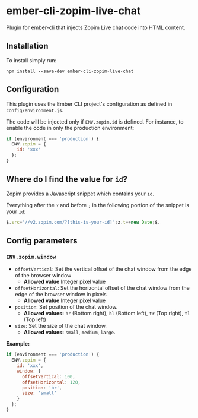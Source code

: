 # ember-cli-zopim-live-chat

Plugin for ember-cli that injects Zopim Live chat code into HTML content.

## Installation

To install simply run:

```
npm install --save-dev ember-cli-zopim-live-chat
```

## Configuration

This plugin uses the Ember CLI project's configuration as defined in `config/environment.js`.

The code will be injected only if `ENV.zopim.id` is defined. For instance, to enable the code in only the production environment:

```javascript
if (environment === 'production') {
  ENV.zopim = {
    id: 'xxx'
  };
}
```

## Where do I find the value for `id`?

Zopim provides a Javascript snippet which contains your `id`.

Everything after the `?` and before `;` in the following portion of the snippet is your `id`:

```javascript
$.src='//v2.zopim.com/?[this-is-your-id]';z.t=+new Date;$.
```

## Config parameters

### `ENV.zopim.window`

* `offsetVertical`: Set the vertical offset of the chat window from the edge of the browser window
  * **Allowed value** Integer pixel value
* `offsetHorizontal`: Set the horizontal offset of the chat window from the edge of the browser window in pixels
  * **Allowed value** Integer pixel value
* `position`: Set position of the chat window.
  * **Allowed values:** `br` (Bottom right), `bl` (Bottom left), `tr` (Top right), `tl` (Top left)
* `size`: Set the size of the chat window.
  * **Allowed values:** `small`, `medium`, `large`.

**Example:**

```javascript
if (environment === 'production') {
  ENV.zopim = {
    id: 'xxx',
    window: {
      offsetVertical: 100,
      offsetHorizontal: 120,
      position: 'br',
      size: 'small'
    }
  };
}
```
